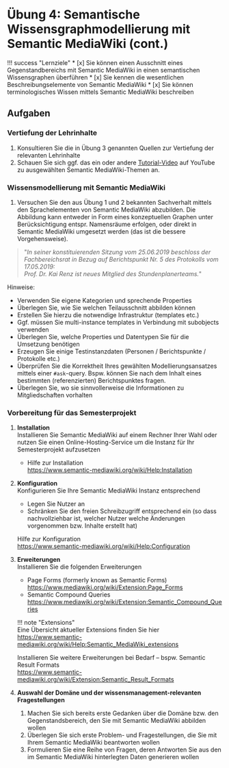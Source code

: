 # Übung 4: Semantische Wissensgraphmodellierung mit Semantic MediaWiki (cont.)

!!! success "Lernziele"
    * [x] Sie können einen Ausschnitt eines Gegenstandbereichs mit Semantic MediaWiki in einen semantischen Wissensgraphen überführen
    * [x] Sie kennen die wesentlichen Beschreibungselemente von Semantic MediaWiki
    * [x] Sie können terminologisches Wissen mittels Semantic MediaWiki beschreiben


## Aufgaben

### Vertiefung der Lehrinhalte

1. Konsultieren Sie die in Übung 3 genannten  Quellen zur Vertiefung der relevanten Lehrinhalte
2. Schauen Sie sich ggf. das ein oder andere [Tutorial-Video](https://www.youtube.com/channel/UCXvzIQAkZQixyBRz2dn4-sw/videos) auf YouTube zu ausgewählten Semantic MediaWiki-Themen an.

### Wissensmodellierung mit Semantic MediaWiki

1. Versuchen Sie den aus Übung 1 und 2 bekannten Sachverhalt mittels den Sprachelementen von Semantic MediaWiki abzubilden. Die Abbildung kann entweder in Form eines konzeptuellen Graphen unter Berücksichtigung entspr. Namensräume erfolgen, oder direkt in Semantic MediaWiki umgesetzt werden (das ist die bessere Vorgehensweise).

> "_In seiner konstituierenden Sitzung vom 25.06.2019 beschloss der Fachbereichsrat in Bezug auf Berichtspunkt Nr. 5 des Protokolls vom 17.05.2019:  
    Prof. Dr. Kai Renz ist neues Mitglied des Stundenplanerteams._"

Hinweise:

- Verwenden Sie eigene Kategorien und sprechende Properties
- Überlegen Sie, wie Sie welchen Teilausschnitt abbilden können
- Erstellen Sie hierzu die notwendige Infrastruktur (templates etc.)
- Ggf. müssen Sie multi-instance templates in Verbindung mit subobjects verwenden
- Überlegen Sie, welche Properties und Datentypen Sie für die Umsetzung benötigen
- Erzeugen Sie einige Testinstanzdaten (Personen / Berichtspunkte / Protokolle etc.)
- Überprüfen Sie die Korrektheit Ihres gewählten Modellierungsansatzes mittels einer `#ask`-query. Bspw. können Sie nach dem Inhalt eines bestimmten (referenzierten) Berichtspunktes fragen.
- Überlegen Sie, wo sie sinnvollerweise die Informationen zu Mitgliedschaften vorhalten


### Vorbereitung für das Semesterprojekt

1. **Installation**  
    Installieren Sie Semantic MediaWiki auf einem Rechner Ihrer Wahl oder nutzen Sie einen Online-Hosting-Service um die Instanz für Ihr Semesterprojekt aufzusetzen
    - Hilfe zur Installation  
        <https://www.semantic-mediawiki.org/wiki/Help:Installation>

2. **Konfiguration**  
    Konfigurieren Sie Ihre Semantic MediaWiki Instanz entsprechend
    
    - Legen Sie Nutzer an
    - Schränken Sie den freien Schreibzugriff entsprechend ein (so dass nachvollziehbar ist, welcher Nutzer welche Änderungen vorgenommen bzw. Inhalte erstellt hat)

    Hilfe zur Konfiguration  
        <https://www.semantic-mediawiki.org/wiki/Help:Configuration>

3. **Erweiterungen**  
    Installieren Sie die folgenden Erweiterungen

    - Page Forms (formerly known as Semantic Forms)  
        <https://www.mediawiki.org/wiki/Extension:Page_Forms>
    - Semantic Compound Queries  
        <https://www.mediawiki.org/wiki/Extension:Semantic_Compound_Queries>
      
    !!! note "Extensions"  
        Eine Übersicht aktueller Extensions finden Sie hier  
        <https://www.semantic-mediawiki.org/wiki/Help:Semantic_MediaWiki_extensions>  

    
    Installieren Sie weitere Erweiterungen bei Bedarf – bspw. Semantic Result Formats  
    <https://www.semantic-mediawiki.org/wiki/Extension:Semantic_Result_Formats>
      
    
4. **Auswahl der Domäne und der wissensmanagement-relevanten Fragestellungen**  
    
    1. Machen Sie sich bereits erste Gedanken über die Domäne bzw. den Gegenstandsbereich, den Sie mit Semantic MediaWiki abbilden wollen
    2. Überlegen Sie sich erste Problem- und Fragestellungen, die Sie mit Ihrem Semantic MediaWiki beantworten wollen
    3. Formulieren Sie eine Reihe von Fragen, deren Antworten Sie aus den im Semantic MediaWiki hinterlegten Daten generieren wollen

   
   